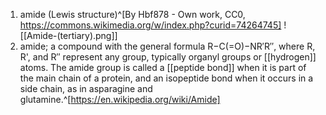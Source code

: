 1. amide (Lewis structure)^[By Hbf878 - Own work, CC0, https://commons.wikimedia.org/w/index.php?curid=74264745]
   ![[Amide-(tertiary).png]]
2. amide; a compound with the general formula R−C(=O)−NR′R″, where R, R', and R″ represent any group, typically organyl groups or [[hydrogen]] atoms. The amide group is called a [[peptide bond]] when it is part of the main chain of a protein, and an isopeptide bond when it occurs in a side chain, as in asparagine and glutamine.^[https://en.wikipedia.org/wiki/Amide]